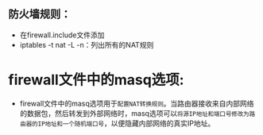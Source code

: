 ## 防火墙规则：
- 在firewall.include文件添加
- iptables -t nat -L -n：列出所有的NAT规则



# firewall文件中的masq选项:
- firewall文件中的masq选项用于`配置NAT转换规则`。当路由器接收来自内部网络的数据包，然后转发到外部网络时，masq选项可以`将源IP地址和端口号修改为路由器的IP地址和一个随机端口号`，以便隐藏内部网络的真实IP地址。